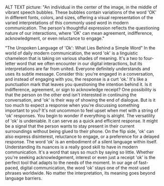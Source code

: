 
ALT TEXT picture:
"An individual in the center of the image, in the middle of vibrant speech bubbles. These bubbles contain variations of the word 'OK' in different fonts, colors, and sizes, offering a visual representation of the varied interpretations of this commonly used word in modern communication. The person's thoughtful expression reflects the questioning nature of our interactions, where 'OK' can mean agreement, indifference, acknowledgment, or even reluctance to engage."

"The Unspoken Language of 'Ok': What Lies Behind a Simple Word"
In the world of daily modern communication, the word 'ok' is a linguistic chameleon that is taking on various shades of meaning. It's a two to four-letter word that we often encounter in our digital interactions, but its interpretations are far from united. Everyone definitely understands and uses its subtle message.
Consider this: you're engaged in a conversation, and instead of engaging with you, the response is a curt 'ok.' It's like a punctuation mark that leaves you questioning the intention behind it. Is it indifference, agreement, or sign to acknowledge receipt?
One possibility is that the person on the other end isn't interested in continuing the conversation, and 'ok' is their way of showing the end of dialogue. But is it too much to expect a response when you're discussing something important to you?
It's not uncommon to feel upset when met with a string of 'ok' responses. You begin to wonder if everything is alright.
The versatility of 'ok' is undeniable. It can serve as a quick and efficient response. It might be a signal that the person wants to stay present in their current surroundings without being glued to their phone.
On the flip side, 'ok' can also express disinterest, reluctance to engage, or a preference for a delayed response.
The word 'ok' is an embodiment of a silent language within itself.  Understanding its nuances is a really good skill to have in modern communication. It's a word that says so much by saying so little. Whether you're seeking acknowledgement, interest or even just a receipt 'ok' is the perfect tool that adapts to the needs of the moment.
In our age of fast-paced, digital communication, the word 'ok' stays one of the most used phrases worldwide. No matter the interpretation, its meaning goes beyond language barriers. 


